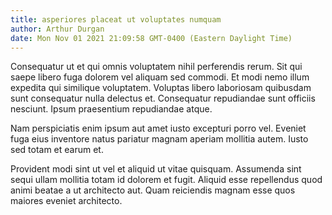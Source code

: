 ```yaml
---
title: asperiores placeat ut voluptates numquam
author: Arthur Durgan
date: Mon Nov 01 2021 21:09:58 GMT-0400 (Eastern Daylight Time)
---
```

Consequatur ut et qui omnis voluptatem nihil perferendis rerum. Sit qui saepe libero fuga dolorem vel aliquam sed commodi. Et modi nemo illum expedita qui similique voluptatem. Voluptas libero laboriosam quibusdam sunt consequatur nulla delectus et. Consequatur repudiandae sunt officiis nesciunt. Ipsum praesentium repudiandae atque.

 Nam perspiciatis enim ipsum aut amet iusto excepturi porro vel. Eveniet fuga eius inventore natus pariatur magnam aperiam mollitia autem. Iusto sed totam et earum et.

 Provident modi sint ut vel et aliquid ut vitae quisquam. Assumenda sint sequi ullam mollitia totam id dolorem et fugit. Aliquid esse repellendus quod animi beatae a ut architecto aut. Quam reiciendis magnam esse quos maiores eveniet architecto.